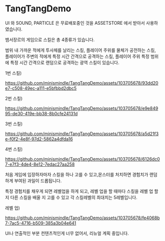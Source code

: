 # TangTangDemo
UI 와 SOUND, PARTICLE 은 무료배포중인 것을 ASSETSTORE 에서 받아서 사용하였습니다.

뱀서장르의 게임으로 스킬은 총 4종류가 있습니다.

범위 내 가까운 적에게 투사체를 날리는 스킬, 플레이어 주위를 물체가 공전하는 스킬, 플레이어가 주변의 적에게 특정 시간 간격으로 공격하는 스킬, 플레이어 주위 특정 범위에 특정 시간 간격으로 랜덤으로 공격하는 광역 스킬이 있습니다.

1번 스킬)


https://github.com/minismindle/TangTangDemo/assets/103705678/93dd20e7-c508-49ec-a111-e5bfbbd2dbc5


2번 스킬)


https://github.com/minismindle/TangTangDemo/assets/103705678/e9e84995-de30-419e-bb38-8b0cfe24131d


3번 스킬)


https://github.com/minismindle/TangTangDemo/assets/103705678/a5d21f3e-f0f2-4e8f-97d2-5862a4dfda16


4번 스킬)


https://github.com/minismindle/TangTangDemo/assets/103705678/6126dc07-e7f3-4de4-8e12-7edac27aa258


처음 게임에 입장하자마자 스킬을 하나 고를 수 있고,몬스터를 처치하면 경험치가 랜덤하게 부여된 과일이 드롭됩니다. 

특정 경험치를 채우게 되면 레벨업을 하게 되고, 레벨 업을 할 때마다 스킬을 레벨 업 할지 다른 스킬을 배울 지 고를 수 있고 각 스킬레벨의 최대치는 5레벨입니다.


레벨 업)


https://github.com/minismindle/TangTangDemo/assets/103705678/fe4068b7-7ac5-4716-b509-385a3b04e641

UI나 연출적인 부분 컨텐츠적인게 너무 없어서, 리뉴얼 계획 중입니다.
